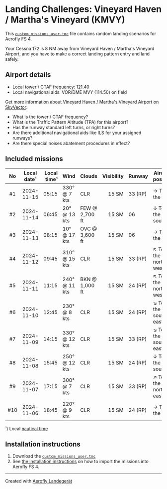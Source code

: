 # Landing Challenges: Vineyard Haven / Martha's Vineyard (KMVY)

This [`custom_missions_user.tmc`](./custom_missions_user.tmc) file contains random landing scenarios for Aerofly FS 4.

Your Cessna 172 is 8 NM away from Vineyard Haven / Martha's Vineyard Airport, and you have to make a correct landing pattern entry and land safely.

## Airport details

- Local tower / CTAF frequency: 121.40
- Local navigational aids: VOR/DME MVY (114.50) on field

Get [more information about Vineyard Haven / Martha's Vineyard Airport on SkyVector](https://skyvector.com/airport/KMVY):

- What is the tower / CTAF frequency?
- What is the Traffic Pattern Altitude (TPA) for this airport?
- Has the runway standard left turns, or right turns?
- Are there additional navigational aids like ILS for your assigned runways?
- Are there special noises abatement procedures in effect?

## Included missions

| No  | Local date¹ | Local time¹ | Wind          | Clouds         | Visibility | Runway  | Aircraft position    |
| :-: | ----------- | ----------: | ------------- | -------------- | ---------: | ------- | -------------------- |
| #1  | 2024-11-15  |       05:15 | 330° @ 7 kts  | CLR            |      15 SM | 33 (RP) | → To the east        |
| #2  | 2024-11-14  |       06:45 | 20° @ 13 kts  | FEW @ 2,700 ft |      15 SM | 06      | ↓ To the south       |
| #3  | 2024-11-13  |       08:15 | 10° @ 17 kts  | OVC @ 3,600 ft |      15 SM | 06      | → To the east        |
| #4  | 2024-11-12  |       09:45 | 310° @ 15 kts | CLR            |      15 SM | 33 (RP) | ↖ To the north-west |
| #5  | 2024-11-11  |       11:15 | 240° @ 11 kts | BKN @ 1,000 ft |      15 SM | 24 (RP) | ↖ To the north-west |
| #6  | 2024-11-10  |       12:45 | 230° @ 8 kts  | CLR            |      15 SM | 24 (RP) | ↘ To the south-east |
| #7  | 2024-11-09  |       14:15 | 330° @ 12 kts | CLR            |      15 SM | 33 (RP) | ↘ To the south-east |
| #8  | 2024-11-08  |       15:45 | 250° @ 12 kts | CLR            |      15 SM | 24 (RP) | ↓ To the south       |
| #9  | 2024-11-07  |       17:15 | 300° @ 7 kts  | CLR            |      15 SM | 33 (RP) | ↗ To the north-east |
| #10 | 2024-11-06  |       18:45 | 220° @ 9 kts  | CLR            |      15 SM | 24 (RP) | → To the east        |

¹) Local [nautical time](https://en.wikipedia.org/wiki/Nautical_time)

## Installation instructions

1. Download the [`custom_missions_user.tmc`](./custom_missions_user.tmc)
2. See [the installation instructions](https://fboes.github.io/aerofly-missions/docs/generic-installation.html) on how to import the missions into Aerofly FS 4.

---

Created with [Aerofly Landegerät](https://github.com/fboes/aerofly-patterns)
